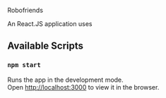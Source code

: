 Robofriends

An React.JS application uses 

## Available Scripts

### `npm start`

Runs the app in the development mode.<br />
Open [http://localhost:3000](http://localhost:3000) to view it in the browser.
